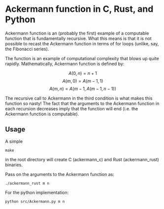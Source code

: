 # Ackermann function in C, Rust, and Python

Ackermann function is an (probably the first) example of a computable function that is fundamentally recursive. What this means is that it is not possible to recast the Ackermann function in terms of for loops (unlike, say, the Fibonacci series).

The function is an example of computational complexity that blows up quite rapidly. 
Mathematically, Ackermann function is defined by:

$$ A(0,n) = n + 1 $$
$$ A(m,0) = A(m-1, 1) $$
$$ A(m,n) = A(m-1, A(m-1, n - 1)) $$

The recursive call to Ackermann in the third condition is what makes this function so nasty! The fact that the arguments to the Ackermann function in each recursion decreases imply that the function will end (i.e. the Ackermann function is computable). 

## Usage
A simple
```
make 
```
in the root directory will create C (ackermann_c) and Rust (ackermann_rust) binaries.

Pass on the arguments to the Ackermann function as:
```
./ackermann_rust m n
```
For the python implementation:
```
python src/Ackermann.py m n
```
